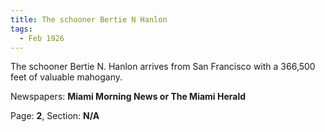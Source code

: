 ```yaml
---  
title: The schooner Bertie N Hanlon  
tags:  
  - Feb 1926  
---  
```

  
The schooner Bertie N. Hanlon arrives from San Francisco with a 366,500 feet of valuable mahogany.  
  
Newspapers: **Miami Morning News or The Miami Herald**  
  
Page: **2**, Section: **N/A** 
